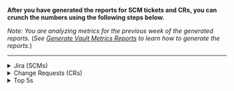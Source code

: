 **After you have generated the reports for SCM tickets and CRs, you can crunch the numbers using the following steps below.**

_Note: You are analyzing metrics for the previous week of the generated reports._ 
(_See [Generate Vault Metrics Reports](https://github.ibm.com/gensec/OperatorVault-Wiki/wiki/Generating-Vault-Metrics-Reports) to learn how to generate the reports._)

***

<details><summary>Jira (SCMs)</summary>

* <b>Total # of SCMs opened =</b> Section 1 + Section 3
* <b>Total # of SCMs closed =</b> Section 1 + Section 2
* <b>Total # of SCMs closed by US =</b> Section 1 US + Section 2 US
* <b>Total # of SCMs closed by IN =</b> Section 1 IN + Section 2 IN
* <b>Average Resolution Time =</b> See the given "Average" in Section 1 of "Business Days Consumed"

</details>


<details><summary>Change Requests (CRs)</summary>

* <b>Total # of CRs approved =</b> Click on the "Approved Date" column and the downward triangle filter button. Click "Ascending" or "Descending". Count the number of tickets that had been approved only during the specified week of analysis.

* <b>Total # of CRs closed =</b> Drag and count the number of cells labeled "Closed Successful" under the "Close code" column.

* <b>Total # of CRs closed by US =</b> Count the number of US team members' names under the "Closed by" column.

* <b>Total # of CRs closed by IN =</b> Count the number of IN team members' names under the "Closed by" column or simply subtract the 'Total number of CRs closed by US' from the 'Total number of CRs closed'.

* <b>Average time to complete in business days =</b> First, be sure to highlight the dates occurring in the specified week in the "Actual End" column. Then, drag those associated cells under the "Business Days Consumed" column to calculate the average time it took to complete within business days.

* <b>Average of days once completed =</b> First, be sure to highlight the dates occurring in the specified week in the "Actual End" column. Then, drag those associated cells under the "Days Gap" column.

* <b>Total # of CRs closed within a specific day of the week =</b> Under the "Actual End" column, filter the tickets that were closed on Monday, Tuesday, Wednesday, etc.


<i><b>Tip:</b> You can efficiently count the total number of cells you want by dragging the desired cells and looking at the bottom right corner.</i>

</details>





<details><summary>Top 5s</summary>

More to come (learning how to use the filter statement with this one on Jira)

</details>

